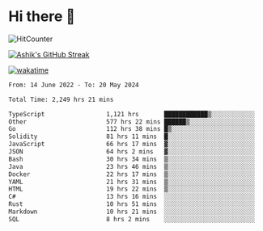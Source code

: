 # Hi there 👋

![HitCounter](https://hits.seeyoufarm.com/api/count/incr/badge.svg?url=https%3A%2F%2Fgithub.com%2Fashrhmn1212%2Fhit-counter)

<!-- ![Contribution Graph](https://github-readme-activity-graph.cyclic.app/graph?username=ashrhmn) -->


<!-- [![Top Langs](https://github-readme-stats.vercel.app/api/top-langs/?username=ashrhmn&layout=compact&theme=synthwave&langs_count=10&card_width=445)](https://github.com/anuraghazra/github-readme-stats) -->

[![Ashik's GitHub Streak](https://github-readme-streak-stats.herokuapp.com/?user=ashrhmn&theme=blood&fire=DD7F1C&background=151515&dates=9f9f9f&border=DD2727)](https://git.io/streak-stats)

<!-- ![Ashik's GitHub stats](https://github-readme-stats.vercel.app/api/?username=ashrhmn&show_icons=true&title_color=fff&icon_color=79ff97&text_color=9f9f9f&bg_color=151515) -->

[![wakatime](https://wakatime.com/badge/user/3df86613-ba63-4631-8e65-0ff18e7becad.svg)](https://wakatime.com/@3df86613-ba63-4631-8e65-0ff18e7becad)

<!--START_SECTION:waka-->

```txt
From: 14 June 2022 - To: 20 May 2024

Total Time: 2,249 hrs 21 mins

TypeScript                 1,121 hrs       ████████████▒░░░░░░░░░░░░   49.84 %
Other                      577 hrs 22 mins ██████▒░░░░░░░░░░░░░░░░░░   25.67 %
Go                         112 hrs 38 mins █▒░░░░░░░░░░░░░░░░░░░░░░░   05.01 %
Solidity                   81 hrs 11 mins  █░░░░░░░░░░░░░░░░░░░░░░░░   03.61 %
JavaScript                 66 hrs 17 mins  ▓░░░░░░░░░░░░░░░░░░░░░░░░   02.95 %
JSON                       64 hrs 2 mins   ▓░░░░░░░░░░░░░░░░░░░░░░░░   02.85 %
Bash                       30 hrs 34 mins  ▒░░░░░░░░░░░░░░░░░░░░░░░░   01.36 %
Java                       23 hrs 46 mins  ▒░░░░░░░░░░░░░░░░░░░░░░░░   01.06 %
Docker                     22 hrs 17 mins  ▒░░░░░░░░░░░░░░░░░░░░░░░░   00.99 %
YAML                       21 hrs 31 mins  ▒░░░░░░░░░░░░░░░░░░░░░░░░   00.96 %
HTML                       19 hrs 22 mins  ▒░░░░░░░░░░░░░░░░░░░░░░░░   00.86 %
C#                         13 hrs 16 mins  ░░░░░░░░░░░░░░░░░░░░░░░░░   00.59 %
Rust                       10 hrs 51 mins  ░░░░░░░░░░░░░░░░░░░░░░░░░   00.48 %
Markdown                   10 hrs 21 mins  ░░░░░░░░░░░░░░░░░░░░░░░░░   00.46 %
SQL                        8 hrs 2 mins    ░░░░░░░░░░░░░░░░░░░░░░░░░   00.36 %
```

<!--END_SECTION:waka-->


<!--### Most Used Languages
<img src="https://wakatime.com/share/@ashrhmn/24ecb986-5bf8-4607-af7f-0aab08908d8c.png" />

### Favourite Tools
<img src="https://wakatime.com/share/@ashrhmn/f4e08015-f3bc-460a-9228-95a3ba11c604.png" />-->
